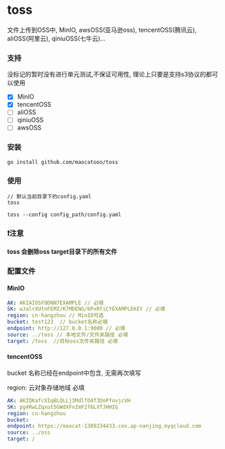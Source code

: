# toss
文件上传到OSS中, MinIO, awsOSS(亚马逊oss), tencentOSS(腾讯云), aliOSS(阿里云), qiniuOSS(七牛云)...


### 支持
没标记的暂时没有进行单元测试,不保证可用性, 理论上只要是支持s3协议的都可以使用

- [x] MinIO
- [x] tencentOSS
- [ ] aliOSS
- [ ] qiniuOSS
- [ ] awsOSS

### 安装

```shell
go install github.com/maocatooo/toss
```

### 使用

```shell
// 默认当前目录下的config.yaml
toss 

toss --config config_path/config.yaml 
```

### ❗️注意

**toss 会删除oss target目录下的所有文件**

### 配置文件

#### MinIO
```yaml
AK: AKIAIOSFODNN7EXAMPLE // 必填
SK: wJalrXUtnFEMI/K7MDENG/bPxRfiCYEXAMPLEKEY // 必填
region: cn-hangzhou // MinIO可选
bucket: test123  // bucket名称必填
endpoint: http://127.0.0.1:9000 // 必填
source: ../toss // 本地文件/文件夹路径 必填
target: /toss  //目标oss文件夹路径 必填 
```

#### tencentOSS
bucket 名称已经在endpoint中包含, 无需再次填写

region: 云对象存储地域 必填
```yaml
AK: AKIDKafcXIqBLQLLj3MdlfO4f3DnPfovjcVH
SK: pg4RwLZqxut5GWdXFnImF2f6LVTJHHIG
region: cn-hangzhou
bucket:
endpoint: https://maocat-1309234433.cos.ap-nanjing.myqcloud.com
source: ../oss
target: /
```